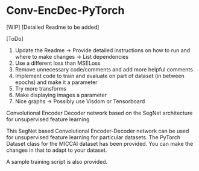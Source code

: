 # Conv-EncDec-PyTorch
[WIP]
[Detailed Readme to be added]

[ToDo]
1. Update the Readme 
  -> Provide detailed instructions on how to run and where to make changes
  -> List dependencies
2. Use a different loss than MSELoss
3. Remove unnecessary code/comments and add more helpful comments
4. Implement code to train and evaluate on part of dataset (in between epochs) and make it a parameter
5. Try more transforms
6. Make displaying images a parameter
7. Nice graphs -> Possibly use Visdom or Tensorboard

Convolutional Encoder Decoder network based on the SegNet architecture for unsupervised feature learning

This SegNet based Convolutional Encoder-Decoder network can be used for unsupervised feature learning for particular datasets.
The PyTorch Dataset class for the MICCAI dataset has been provided. You can make the changes in that to adapt to your dataset.

A sample training script is also provided.
